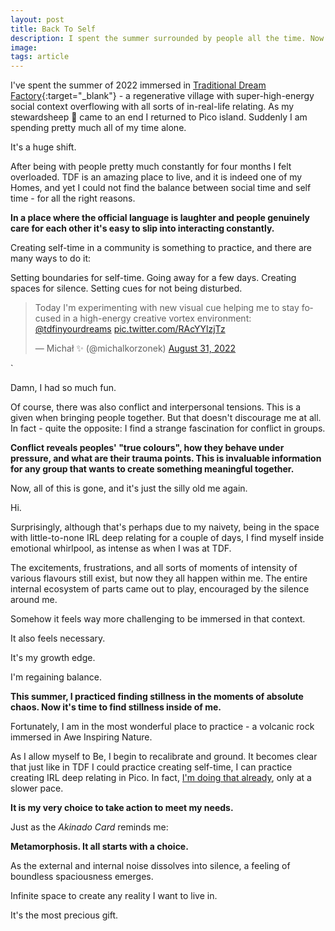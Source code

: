 ```yaml
---
layout: post
title: Back To Self
description: I spent the summer surrounded by people all the time. Now I am alone.
image: 
tags: article
---
```


I've spent the summer of 2022 immersed in [Traditional Dream Factory](https://traditionaldreamfactory.com){:target="_blank"} - a regenerative village with super-high-energy social context overflowing with all sorts of in-real-life relating. As my stewardsheep 🐑 came to an end I returned to Pico island. Suddenly I am spending pretty much all of my time alone.

It's a huge shift.

After being with people pretty much constantly for four months I felt overloaded. TDF is an amazing place to live, and it is indeed one of my Homes, and yet I could not find the balance between social time and self time - for all the right reasons.

**In a place where the official language is laughter and people genuinely care for each other it's easy to slip into interacting constantly.**

Creating self-time in a community is something to practice, and there are many ways to do it:

Setting boundaries for self-time. Going away for a few days. Creating spaces for silence. Setting cues for not being disturbed.

<blockquote class="twitter-tweet"><p lang="en" dir="ltr">Today I&#39;m experimenting with new visual cue helping me to stay focused in a high-energy creative vortex environment: <a href="https://twitter.com/tdfinyourdreams?ref_src=twsrc%5Etfw">@tdfinyourdreams</a> <a href="https://t.co/RAcYYlzjTz">pic.twitter.com/RAcYYlzjTz</a></p>&mdash; Michał ✨ (@michalkorzonek) <a href="https://twitter.com/michalkorzonek/status/1564943385802186752?ref_src=twsrc%5Etfw">August 31, 2022</a></blockquote> <script async src="https://platform.twitter.com/widgets.js" charset="utf-8"></script>`


Damn, I had so much fun.

Of course, there was also conflict and interpersonal tensions. This is a given when bringing people together. But that doesn't discourage me at all. In fact - quite the opposite: I find a strange fascination for conflict in groups.

**Conflict reveals peoples' "true colours", how they behave under pressure, and what are their trauma points. This is invaluable information for any group that wants to create something meaningful together.**

Now, all of this is gone, and it's just the silly old me again.

Hi.


Surprisingly, although that's perhaps due to my naivety, being in the space with little-to-none IRL deep relating for a couple of days, I find myself inside emotional whirlpool, as intense as when I was at TDF.

The excitements, frustrations, and all sorts of moments of intensity of various flavours still exist, but now they all happen within me. The entire internal ecosystem of parts came out to play, encouraged by the silence around me.

Somehow it feels way more challenging to be immersed in that context.

It also feels necessary.

It's my growth edge.

I'm regaining balance.

**This summer, I practiced finding stillness in the moments of absolute chaos. Now it's time to find stillness inside of me.**

Fortunately, I am in the most wonderful place to practice - a volcanic rock immersed in Awe Inspiring Nature.

As I allow myself to Be, I begin to recalibrate and ground. It becomes clear that just like in TDF I could practice creating self-time, I can practice creating IRL deep relating in Pico. In fact, [I'm doing that already](https://pico.microsolidarity.cc), only at a slower pace.

**It is my very choice to take action to meet my needs.**

Just as the *Akinado Card* reminds me:

**Metamorphosis. It all starts with a choice.**

As the external and internal noise dissolves into silence, a feeling of boundless spaciousness emerges. 

Infinite space to create any reality I want to live in.

It's the most precious gift.